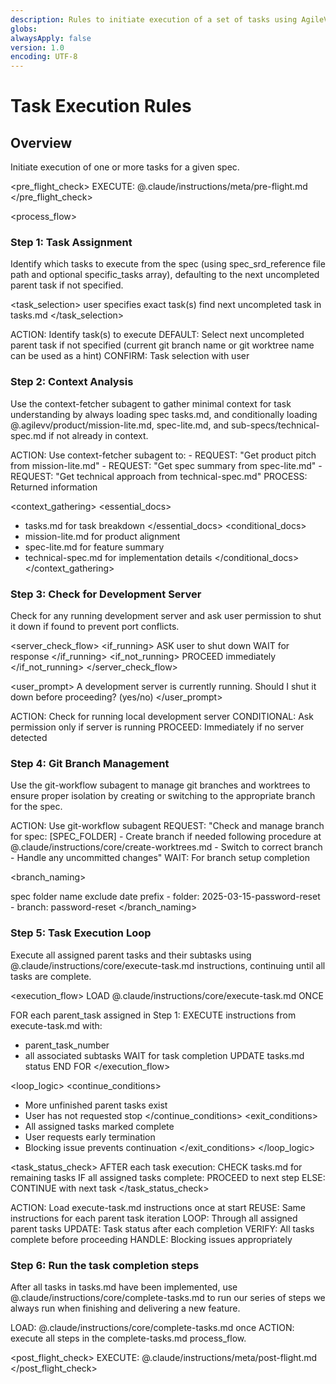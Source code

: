 ```yaml
---
description: Rules to initiate execution of a set of tasks using AgileVerifFlowCC
globs:
alwaysApply: false
version: 1.0
encoding: UTF-8
---
```


# Task Execution Rules

## Overview

Initiate execution of one or more tasks for a given spec.

<pre_flight_check>
EXECUTE: @.claude/instructions/meta/pre-flight.md
</pre_flight_check>

<process_flow>

<step number="1" name="task_assignment">

### Step 1: Task Assignment

Identify which tasks to execute from the spec (using spec_srd_reference file path and optional specific_tasks array), defaulting to the next uncompleted parent task if not specified.

<task_selection>
<explicit>user specifies exact task(s)</explicit>
<implicit>find next uncompleted task in tasks.md</implicit>
</task_selection>

<instructions>
  ACTION: Identify task(s) to execute
  DEFAULT: Select next uncompleted parent task if not specified (current git branch name or git worktree name can be used as a hint)
  CONFIRM: Task selection with user
</instructions>

</step>

<step number="2" subagent="context-fetcher" name="context_analysis">

### Step 2: Context Analysis

Use the context-fetcher subagent to gather minimal context for task understanding by always loading spec tasks.md, and conditionally loading @.agilevv/product/mission-lite.md, spec-lite.md, and sub-specs/technical-spec.md if not already in context.

<instructions>
  ACTION: Use context-fetcher subagent to:
    - REQUEST: "Get product pitch from mission-lite.md"
    - REQUEST: "Get spec summary from spec-lite.md"
    - REQUEST: "Get technical approach from technical-spec.md"
  PROCESS: Returned information
</instructions>

<context_gathering>
<essential_docs>

- tasks.md for task breakdown
</essential_docs>
<conditional_docs>
- mission-lite.md for product alignment
- spec-lite.md for feature summary
- technical-spec.md for implementation details
</conditional_docs>
</context_gathering>

</step>

<step number="3" name="development_server_check">

### Step 3: Check for Development Server

Check for any running development server and ask user permission to shut it down if found to prevent port conflicts.

<server_check_flow>
<if_running>
ASK user to shut down
WAIT for response
</if_running>
<if_not_running>
PROCEED immediately
</if_not_running>
</server_check_flow>

<user_prompt>
A development server is currently running.
Should I shut it down before proceeding? (yes/no)
</user_prompt>

<instructions>
  ACTION: Check for running local development server
  CONDITIONAL: Ask permission only if server is running
  PROCEED: Immediately if no server detected
</instructions>

</step>

<step number="4" subagent="git-workflow" name="git_branch_management">

### Step 4: Git Branch Management

Use the git-workflow subagent to manage git branches and worktrees to ensure proper isolation by creating or switching to the appropriate branch for the spec.

<instructions>
  ACTION: Use git-workflow subagent
  REQUEST: "Check and manage branch for spec: [SPEC_FOLDER]
            - Create branch if needed following procedure at @.claude/instructions/core/create-worktrees.md
            - Switch to correct branch
            - Handle any uncommitted changes"
  WAIT: For branch setup completion
</instructions>

<branch_naming>

<source>spec folder name</source>
  <format>exclude date prefix</format>
  <example>
    - folder: 2025-03-15-password-reset
    - branch: password-reset
  </example>
</branch_naming>

</step>

<step number="5" name="task_execution_loop">

### Step 5: Task Execution Loop

Execute all assigned parent tasks and their subtasks using @.claude/instructions/core/execute-task.md instructions, continuing until all tasks are complete.

<execution_flow>
LOAD @.claude/instructions/core/execute-task.md ONCE

FOR each parent_task assigned in Step 1:
EXECUTE instructions from execute-task.md with:

- parent_task_number
- all associated subtasks
WAIT for task completion
UPDATE tasks.md status
END FOR
</execution_flow>

<loop_logic>
<continue_conditions>

- More unfinished parent tasks exist
- User has not requested stop
</continue_conditions>
<exit_conditions>
- All assigned tasks marked complete
- User requests early termination
- Blocking issue prevents continuation
</exit_conditions>
</loop_logic>

<task_status_check>
AFTER each task execution:
CHECK tasks.md for remaining tasks
IF all assigned tasks complete:
PROCEED to next step
ELSE:
CONTINUE with next task
</task_status_check>

<instructions>
  ACTION: Load execute-task.md instructions once at start
  REUSE: Same instructions for each parent task iteration
  LOOP: Through all assigned parent tasks
  UPDATE: Task status after each completion
  VERIFY: All tasks complete before proceeding
  HANDLE: Blocking issues appropriately
</instructions>

</step>

<step number="6" name="complete_tasks">

### Step 6: Run the task completion steps

After all tasks in tasks.md have been implemented, use @.claude/instructions/core/complete-tasks.md to run our series of steps we always run when finishing and delivering a new feature.

<instructions>
  LOAD: @.claude/instructions/core/complete-tasks.md once
  ACTION: execute all steps in the complete-tasks.md process_flow.
</instructions>

</step>

<post_flight_check>
  EXECUTE: @.claude/instructions/meta/post-flight.md
</post_flight_check>

